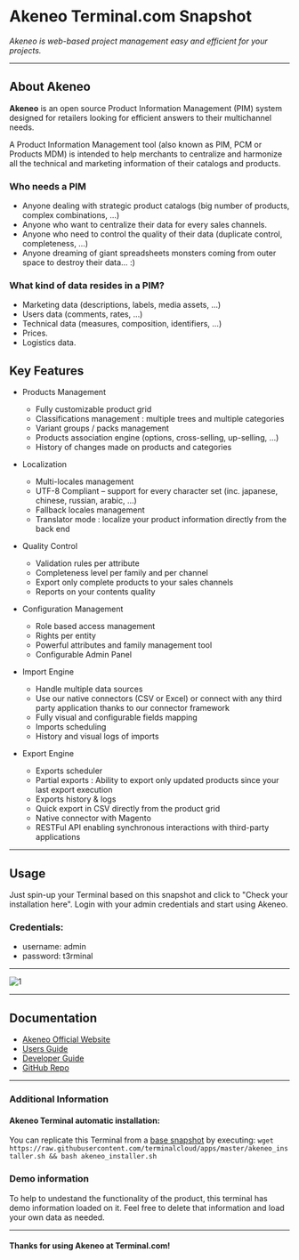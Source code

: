 # **Akeneo** Terminal.com Snapshot
*Akeneo is web-based project management easy and efficient for your projects.*

---

## About Akeneo
**Akeneo** is an open source Product Information Management (PIM) system designed for retailers looking for efficient answers to their multichannel needs.

A Product Information Management tool (also known as PIM, PCM or Products MDM) is intended to help merchants to centralize and harmonize all the technical and marketing information of their catalogs and products.


### Who needs a PIM
- Anyone dealing with strategic product catalogs (big number of products, complex combinations, …)
- Anyone who want to centralize their data for every sales channels.
- Anyone who need to control the quality of their data (duplicate control, completeness, …)
- Anyone dreaming of giant spreadsheets monsters coming from outer space to destroy their data… :)

### What kind of data resides in a PIM?
- Marketing data (descriptions, labels, media assets, …)
- Users data (comments, rates, …)
- Technical data (measures, composition, identifiers, …)
- Prices.
- Logistics data.


## Key Features

- Products Management
  - Fully customizable product grid
  - Classifications management : multiple trees and multiple categories
  - Variant groups / packs management
  - Products association engine (options, cross-selling, up-selling, …)
  - History of changes made on products and categories

- Localization
  - Multi-locales management
  - UTF-8 Compliant – support for every character set (inc. japanese, chinese, russian, arabic, …)
  - Fallback locales management
  - Translator mode : localize your product information directly from the back end

- Quality Control
  - Validation rules per attribute
  - Completeness level per family and per channel
  - Export only complete products to your sales channels
  - Reports on your contents quality

- Configuration Management
  - Role based access management
  - Rights per entity
  - Powerful attributes and family management tool
  - Configurable Admin Panel

- Import Engine
  - Handle multiple data sources
  - Use our native connectors (CSV or Excel) or connect with any third party application thanks to our connector framework
  - Fully visual and configurable fields mapping
  - Imports scheduling
  - History and visual logs of imports

- Export Engine
  - Exports scheduler
  - Partial exports : Ability to export only updated products since your last export execution
  - Exports history & logs
  - Quick export in CSV directly from the product grid
  - Native connector with Magento
  - RESTFul API enabling synchronous interactions with third-party applications



---

## Usage

Just spin-up your Terminal based on this snapshot and click to "Check your installation here".
Login with your admin credentials and start using Akeneo.


### Credentials:

- username: admin
- password: t3rminal


---

![1](http://akeneo.nl/images/grid.png)

---

## Documentation
- [Akeneo Official Website](http://www.akeneo.com/)
- [Users Guide](http://www.akeneo.com/doc/user-guide)
- [Developer Guide](http://docs.akeneo.com/latest/index.html)
- [GitHub Repo](https://github.com/akeneo/pim-community-standard)

---

### Additional Information

#### Akeneo Terminal automatic installation:
You can replicate this Terminal from a [base snapshot](https://www.terminal.com/tiny/FzpHiTXG1K) by executing:
`wget https://raw.githubusercontent.com/terminalcloud/apps/master/akeneo_installer.sh && bash akeneo_installer.sh`

### Demo information
To help to undestand the functionality of the product, this terminal has demo information loaded on it.
Feel free to delete that information and load your own data as needed.

---

#### Thanks for using Akeneo at Terminal.com!
